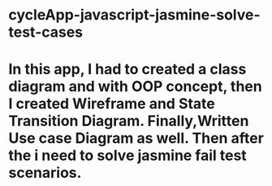 # cycleApp-javascript-jasmine-solve-test-cases

# In this app, I had to created a class diagram and with OOP concept, then I created Wireframe and State Transition Diagram. Finally,Written Use case Diagram as well. Then after the i need to solve jasmine fail test scenarios.